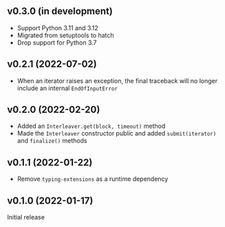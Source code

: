 v0.3.0 (in development)
-----------------------
- Support Python 3.11 and 3.12
- Migrated from setuptools to hatch
- Drop support for Python 3.7

v0.2.1 (2022-07-02)
-------------------
- When an iterator raises an exception, the final traceback will no longer
  include an internal `EndOfInputError`

v0.2.0 (2022-02-20)
-------------------
- Added an `Interleaver.get(block, timeout)` method
- Made the `Interleaver` constructor public and added `submit(iterator)` and
  `finalize()` methods

v0.1.1 (2022-01-22)
-------------------
- Remove `typing-extensions` as a runtime dependency

v0.1.0 (2022-01-17)
-------------------
Initial release
